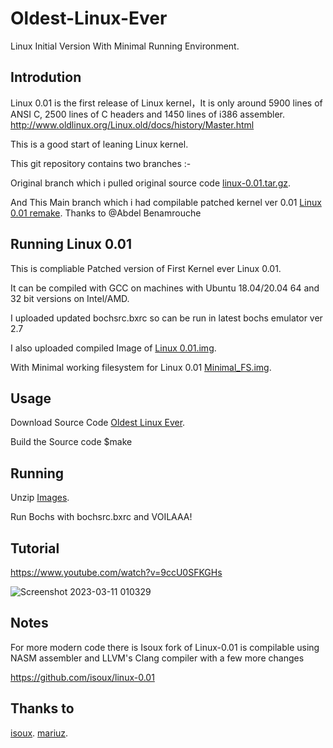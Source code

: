 # Oldest-Linux-Ever
 Linux Initial Version With Minimal Running Environment.

## Introdution ##

Linux 0.01 is the first release of Linux kernel，It is only around 5900 lines of ANSI C, 2500 lines of C headers and 1450 lines of i386 assembler.
http://www.oldlinux.org/Linux.old/docs/history/Master.html

This is a good start of leaning Linux kernel.

This git repository contains two branches :-

Original branch which i pulled original source code  [linux-0.01.tar.gz](https://www.kernel.org/pub/linux/kernel/Historic/linux-0.01.tar.gz "linux-0.01.tar.gz").

And This Main branch which i had compilable patched kernel ver 0.01 [Linux 0.01 remake](http://draconux.free.fr/os_dev/linux0.01.html "Linux 0.01 remake").
Thanks to @Abdel Benamrouche

## Running Linux 0.01 ##

This is compliable Patched version of First Kernel ever Linux 0.01.

It can be compiled with GCC on machines with Ubuntu 18.04/20.04 64 and 32 bit versions on Intel/AMD.

I uploaded updated bochsrc.bxrc so can be run in latest bochs emulator ver 2.7

I also uploaded compiled Image of [Linux 0.01.img](https://github.com/Retro-Linux/Oldest-Linux-Ever/releases/download/0.01/Linux.0.01.img.zip).

With Minimal working filesystem for Linux 0.01 [Minimal_FS.img](https://github.com/Retro-Linux/Oldest-Linux-Ever/releases/download/0.01/Minimal_FS.zip).

## Usage ##

Download Source Code [Oldest Linux Ever](https://github.com/Retro-Linux/Oldest-Linux-Ever.git).

Build the Source code $make

## Running ## 

Unzip [Images](https://github.com/Retro-Linux/Oldest-Linux-Ever/releases/latest).

Run Bochs with bochsrc.bxrc and VOILAAA!

## Tutorial ##

https://www.youtube.com/watch?v=9ccU0SFKGHs

![Screenshot 2023-03-11 010329](https://user-images.githubusercontent.com/117750238/224467107-6dc44806-7daf-4c7a-b12f-a966c7fcde69.png)


## Notes ##

For more modern code there is Isoux fork of Linux-0.01 is compilable using NASM assembler and LLVM's Clang compiler with a few more changes

https://github.com/isoux/linux-0.01

## Thanks to ##

[isoux](https://github.com/isoux).
[mariuz](https://github.com/mariuz).
